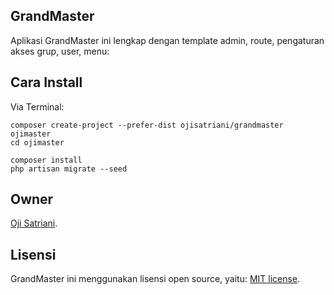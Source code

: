 ## GrandMaster

Aplikasi GrandMaster ini lengkap dengan template admin, route, pengaturan akses grup, user, menu:

Cara Install
----

Via Terminal:
```
composer create-project --prefer-dist ojisatriani/grandmaster ojimaster
cd ojimaster
```
```
composer install
php artisan migrate --seed
```

## Owner

[Oji Satriani](https://github.com/ojisatriani).

## Lisensi

GrandMaster ini menggunakan lisensi open source, yaitu: [MIT license](https://opensource.org/licenses/MIT).